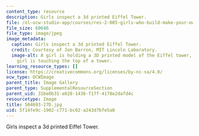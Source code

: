 ```yaml
---
content_type: resource
description: Girls inspect a 3d printed Eiffel Tower.
file: /ol-ocw-studio-app/courses/res-2-005-girls-who-build-make-your-own-wearables-workshop-spring-2015/5f14fe9c1902c771bc02a243d7bfe5a0_504693-27D.jpg
file_size: 60646
file_type: image/jpeg
image_metadata:
  caption: Girls inspect a 3d printed Eiffel Tower.
  credit: Courtesy of Jon Barron, MIT Lincoln Laboratory.
  image-alt: A girl is holding a 3D printed model of the Eiffel tower, and another
    girl is touching the top of a tower.
learning_resource_types: []
license: https://creativecommons.org/licenses/by-nc-sa/4.0/
ocw_type: OCWImage
parent_title: Image Gallery
parent_type: SupplementalResourceSection
parent_uid: 31be0b31-a028-1436-f17f-4178e2dafd4c
resourcetype: Image
title: 504693-27D.jpg
uid: 5f14fe9c-1902-c771-bc02-a243d7bfe5a0
---
```

Girls inspect a 3d printed Eiffel Tower.